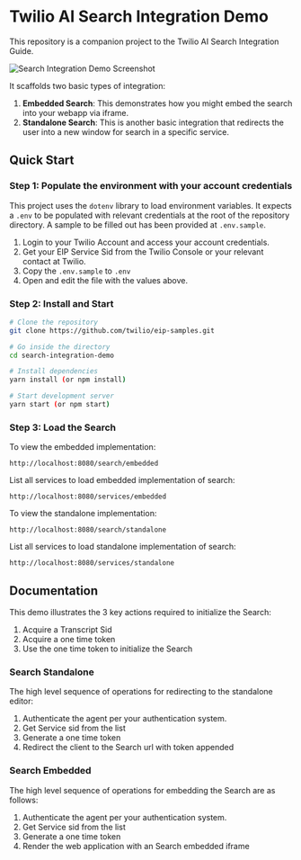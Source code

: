 # Twilio AI Search Integration Demo

This repository is a companion project to the Twilio AI Search Integration Guide.  

![Search Integration Demo Screenshot](/public/img/searchApp.png)

It scaffolds two basic types of integration:
1. **Embedded Search**: This demonstrates how you might embed the search into your webapp via iframe.
2. **Standalone Search**: This is another basic integration that redirects the user into a new window for search in a specific service.

## Quick Start

### Step 1: Populate the environment with your account credentials
This project uses the `dotenv` library to load environment variables. It expects a `.env` to be populated with relevant credentials at the root of the repository directory. A sample to be filled out has been provided at `.env.sample`.

1. Login to your Twilio Account and access your account credentials.
2. Get your EIP Service Sid from the Twilio Console or your relevant contact at Twilio.
3. Copy the `.env.sample` to `.env`
4. Open and edit the file with the values above.

### Step 2: Install and Start
```bash
# Clone the repository
git clone https://github.com/twilio/eip-samples.git

# Go inside the directory
cd search-integration-demo

# Install dependencies
yarn install (or npm install)

# Start development server
yarn start (or npm start)
```

### Step 3: Load the Search

To view the embedded implementation:
```
http://localhost:8080/search/embedded
```
List all services to load embedded implementation of search:
```
http://localhost:8080/services/embedded

```

To view the standalone implementation:
```
http://localhost:8080/search/standalone

```
List all services to load standalone implementation of search:
```
http://localhost:8080/services/standalone

```

## Documentation

This demo illustrates the 3 key actions required to initialize the Search:  
1. Acquire a Transcript Sid
2. Acquire a one time token
3. Use the one time token to initialize the Search

### Search Standalone

The high level sequence of operations for redirecting to the standalone editor:  
1. Authenticate the agent per your authentication system.
2. Get Service sid from the list
5. Generate a one time token
6. Redirect the client to the Search url with token appended

### Search Embedded

The high level sequence of operations for embedding the Search are as follows:  
1. Authenticate the agent per your authentication system.
2. Get Service sid from the list
5. Generate a one time token
6. Render the web application with an Search embedded iframe
